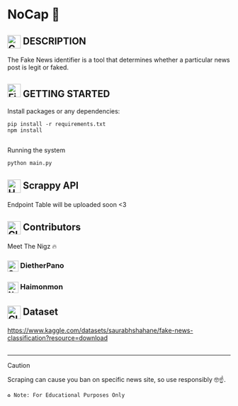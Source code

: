 # NoCap 🧢

## <img src="https://raw.githubusercontent.com/Tarikul-Islam-Anik/Animated-Fluent-Emojis/master/Emojis/Objects/Camera%20with%20Flash.png" alt="Camera with Flash" width="30" height="30" align=center /> DESCRIPTION
The Fake News identifier is a tool that determines whether a particular news post is legit or faked.

## <img src="https://raw.githubusercontent.com/Tarikul-Islam-Anik/Animated-Fluent-Emojis/master/Emojis/Travel%20and%20places/Fire.png" alt="Fire" width="30" height="30" align=center/> GETTING STARTED
Install packages or any dependencies:
```
pip install -r requirements.txt
npm install
```

##
Running the system
```python
python main.py
```

## <img src="https://raw.githubusercontent.com/Tarikul-Islam-Anik/Animated-Fluent-Emojis/master/Emojis/Travel%20and%20places/Hourglass%20Not%20Done.png" alt="Hourglass Not Done" width="30" height="30" align=center /> Scrappy API
Endpoint Table will be uploaded soon <3
##

## <img src="https://raw.githubusercontent.com/Tarikul-Islam-Anik/Animated-Fluent-Emojis/master/Emojis/Food/Clinking%20Beer%20Mugs.png" alt="Clinking Beer Mugs" width="30" height="30" align=center /> Contributors

Meet The Nigz 🔥
### <img src="https://raw.githubusercontent.com/Tarikul-Islam-Anik/Animated-Fluent-Emojis/master/Emojis/Smilies/Cowboy%20Hat%20Face.png" alt="Cowboy Hat Face" width="25" height="25" align=center /> DietherPano
### <img src="https://raw.githubusercontent.com/Tarikul-Islam-Anik/Animated-Fluent-Emojis/master/Emojis/Smilies/Nerd%20Face.png" alt="Nerd Face" width="25" height="25" align=center /> Haimonmon
##

##  <img src="https://raw.githubusercontent.com/Tarikul-Islam-Anik/Animated-Fluent-Emojis/master/Emojis/Food/Clinking%20Beer%20Mugs.png" alt="Clinking Beer Mugs" width="30" height="30" align=center /> Dataset
https://www.kaggle.com/datasets/saurabhshahane/fake-news-classification?resource=download
##

<hr>

> [!CAUTION]
> Scraping can cause you ban on specific news site, so use responsibly 🤓☝️.
> 
> ` ♻️ Note: For Educational Purposes Only `
